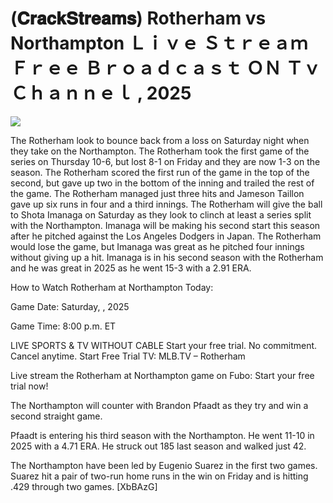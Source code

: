 # (𝐂𝐫𝐚𝐜𝐤𝐒𝐭𝐫𝐞𝐚𝐦𝐬) Rotherham vs Northampton Ｌｉｖｅ Ｓｔｒｅａｍ Ｆｒｅｅ Ｂｒｏａｄｃａｓｔ ＯＮ Ｔｖ Ｃｈａｎｎｅｌ , 2025  
  
  
[![](https://i.imgur.com/qSNzIqt.png)](https://movie.rssnews.media/CkjWSUY.php)  
  
The Rotherham look to bounce back from a loss on Saturday night when they take on the Northampton. The Rotherham took the first game of the series on Thursday 10-6, but lost 8-1 on Friday and they are now 1-3 on the season. The Rotherham scored the first run of the game in the top of the second, but gave up two in the bottom of the inning and trailed the rest of the game. The Rotherham managed just three hits and Jameson Taillon gave up six runs in four and a third innings. The Rotherham will give the ball to Shota Imanaga on Saturday as they look to clinch at least a series split with the Northampton. Imanaga will be making his second start this season after he pitched against the Los Angeles Dodgers in Japan. The Rotherham would lose the game, but Imanaga was great as he pitched four innings without giving up a hit. Imanaga is in his second season with the Rotherham and he was great in 2025 as he went 15-3 with a 2.91 ERA.

How to Watch Rotherham at Northampton Today:

Game Date: Saturday, , 2025

Game Time: 8:00 p.m. ET

LIVE SPORTS & TV WITHOUT CABLE
Start your free trial. No commitment. Cancel anytime.
Start Free Trial
TV: MLB.TV – Rotherham

Live stream the Rotherham at Northampton game on Fubo: Start your free trial now!

The Northampton will counter with Brandon Pfaadt as they try and win a second straight game.

Pfaadt is entering his third season with the Northampton. He went 11-10 in 2025 with a 4.71 ERA. He struck out 185 last season and walked just 42.

The Northampton have been led by Eugenio Suarez in the first two games. Suarez hit a pair of two-run home runs in the win on Friday and is hitting .429 through two games. [XbBAzG]